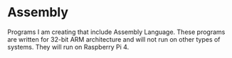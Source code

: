 # Assembly
Programs I am creating that include Assembly Language.
These programs are written for 32-bit ARM architecture and will not run on other types of systems. They will run on Raspberry Pi 4. 
